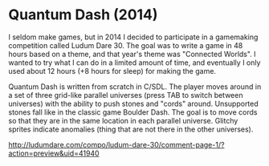 # Quantum Dash (2014)

I seldom make games, but in 2014 I decided to participate in a gamemaking
competition called Ludum Dare 30. The goal was to write a game in 48 hours
based on a theme, and that year's theme was "Connected Worlds". I wanted to
try what I can do in a limited amount of time, and eventually I only used
about 12 hours (+8 hours for sleep) for making the game.

Quantum Dash is written from scratch in C/SDL. The player moves around in a
set of three grid-like parallel universes (press TAB to switch between
universes) with the ability to push stones and "cords" around. Unsupported
stones fall like in the classic game Boulder Dash. The goal is to move cords
so that they are in the same location in each parallel universe. Glitchy
sprites indicate anomalies (thing that are not there in the other
universes).

http://ludumdare.com/compo/ludum-dare-30/comment-page-1/?action=preview&uid=41940
